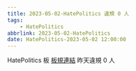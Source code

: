 ```yaml
---
title: 2023-05-02-HatePolitics 違規 0 人
tags:
    - HatePolitics
abbrlink: 2023-05-02-HatePolitics
date: HatePolitics-2023-05-02 12:00:00
---
```

HatePolitics 板 [板規連結](https://www.ptt.cc/bbs/HatePolitics/M.1617115262.A.D60.html)
昨天違規 0 人
